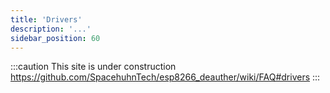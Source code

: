 ```yaml
---
title: 'Drivers'
description: '...'
sidebar_position: 60
---
```


:::caution
This site is under construction
https://github.com/SpacehuhnTech/esp8266_deauther/wiki/FAQ#drivers
:::